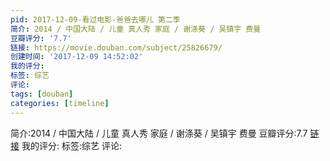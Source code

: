 ```yaml
---
pid: 2017-12-09-看过电影-爸爸去哪儿 第二季
简介: 2014 / 中国大陆 / 儿童 真人秀 家庭 / 谢涤葵 / 吴镇宇 费曼
豆瓣评分: '7.7'
链接: https://movie.douban.com/subject/25826679/
创建时间: '2017-12-09 14:52:02'
我的评分:
标签: 综艺
评论:
tags: [douban]
categories: [timeline]
---
```

简介:2014 / 中国大陆 / 儿童 真人秀 家庭 / 谢涤葵 / 吴镇宇 费曼
豆瓣评分:7.7
[链接](https://movie.douban.com/subject/25826679/)
我的评分:
标签:综艺
评论:
